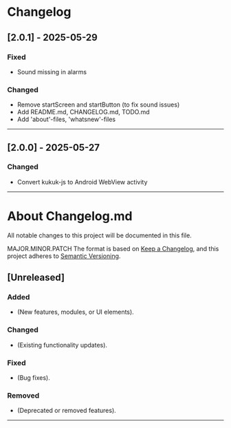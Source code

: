 # Changelog


## [2.0.1] - 2025-05-29
### Fixed
- Sound missing in alarms

### Changed
- Remove startScreen and startButton (to fix sound issues)
- Add README.md, CHANGELOG.md, TODO.md
- Add 'about'-files, 'whatsnew'-files

---


## [2.0.0] - 2025-05-27
### Changed
- Convert kukuk-js to Android WebView activity

---


# About Changelog.md
All notable changes to this project will be documented in this file.

MAJOR.MINOR.PATCH
The format is based on [Keep a Changelog](https://keepachangelog.com/), and this project adheres to [Semantic Versioning](https://semver.org/).

## [Unreleased]
### Added
- (New features, modules, or UI elements).

### Changed
- (Existing functionality updates).

### Fixed
- (Bug fixes).

### Removed
- (Deprecated or removed features).

---
